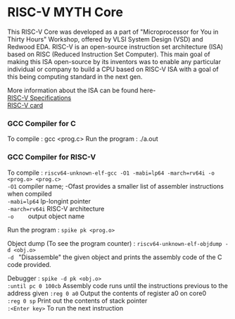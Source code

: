 # RISC-V MYTH Core

This RISC-V Core was developed as a part of "Microprocessor for You in Thirty Hours" Workshop, offered by VLSI System Design (VSD) and Redwood EDA.
RISC-V is an open-source instruction set architecture (ISA) based on RISC (Reduced Instruction Set Computer). This main goal of making this ISA open-source by its inventors was to enable any particular individual or company to build a CPU based on RISC-V ISA with a goal of this being computing standard in the next gen. 

More information about the ISA can be found here-  
[RISC-V Specifications](https://riscv.org/technical/specifications/)  
[RISC-V card](https://inst.eecs.berkeley.edu//~cs61c/fa17/img/riscvcard.pdf)  

### GCC Compiler for C
To compile : gcc <prog.c>
Run the program : ./a.out

### GCC Compiler for RISC-V
To compile : `riscv64-unknown-elf-gcc -O1 -mabi=lp64 -march=rv64i -o <prog.o> <prog.c>`   
        `-O1`            compiler name; -Ofast provides a smaller list of assembler instructions when compiled    
        `-mabi=lp64`     lp-longint pointer    
        `-march=rv64i`   RISC-V architecture    
        `-o    `         output object name    

Run the program : `spike pk <prog.o>`  

Object dump (To see the program counter) :   `riscv64-unknown-elf-objdump -d <obj.o>`    
       `-d `            "Disassemble" the given object and prints the assembly code of the C code provided.    
       
Debugger :
  `spike -d pk <obj.o>`     
   `:until pc 0 100cb`      Assembly code runs until the instructions previous to the address given 
        `:reg 0 a0`              Output the contents of register a0 on core0  
        `:reg 0 sp`              Print out the contents of stack pointer  
        `:<Enter key>`           To run the next instruction  


